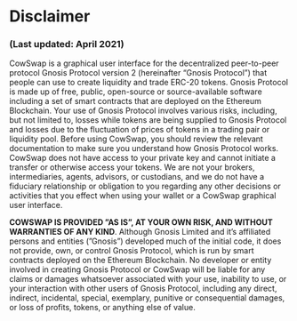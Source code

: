 # Disclaimer

### (Last updated: April 2021)

CowSwap is a graphical user interface for the decentralized peer-to-peer protocol Gnosis Protocol version 2 (hereinafter “Gnosis Protocol”) that people can use to create liquidity and trade ERC-20 tokens. Gnosis Protocol is made up of free, public, open-source or source-available software including a set of smart contracts that are deployed on the Ethereum Blockchain. Your use of Gnosis Protocol involves various risks, including, but not limited to, losses while tokens are being supplied to Gnosis Protocol and losses due to the fluctuation of prices of tokens in a trading pair or liquidity pool. Before using CowSwap, you should review the relevant documentation to make sure you understand how Gnosis Protocol works. CowSwap does not have access to your private key and cannot initiate a transfer or otherwise access your tokens. We are not your brokers, intermediaries, agents, advisors, or custodians, and we do not have a fiduciary relationship or obligation to you regarding any other decisions or activities that you effect when using your wallet or a CowSwap graphical user interface.

**COWSWAP IS PROVIDED ”AS IS”, AT YOUR OWN RISK, AND WITHOUT WARRANTIES OF ANY KIND**. Although Gnosis Limited and it’s affiliated persons and entities (”Gnosis”) developed much of the initial code, it does not provide, own, or control Gnosis Protocol, which is run by smart contracts deployed on the Ethereum Blockchain. No developer or entity involved in creating Gnosis Protocol or CowSwap will be liable for any claims or damages whatsoever associated with your use, inability to use, or your interaction with other users of Gnosis Protocol, including any direct, indirect, incidental, special, exemplary, punitive or consequential damages, or loss of profits, tokens, or anything else of value.
